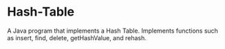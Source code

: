 # Hash-Table

A Java program that implements a Hash Table. Implements functions such as insert, find, delete, getHashValue, and rehash. 
